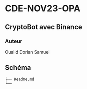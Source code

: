 # CDE-NOV23-OPA

## CryptoBot avec Binance

### Auteur

Oualid
Dorian
Samuel

## Schéma

    ├── Readme.md
    └── 

